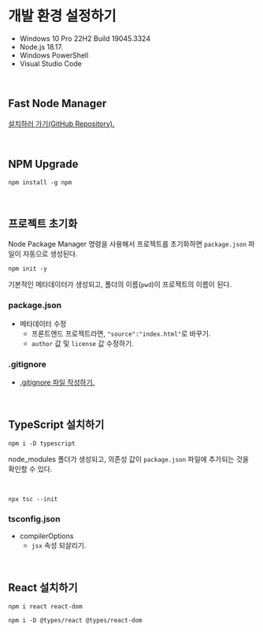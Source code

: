 # 개발 환경 설정하기

- Windows 10 Pro 22H2 Build 19045.3324
- Node.js 18.17.
- Windows PowerShell
- Visual Studio Code

&nbsp;

## Fast Node Manager

[설치하러 가기(GitHub Repository).](https://github.com/Schniz/fnm)

&nbsp;

## NPM Upgrade

    npm install -g npm

&nbsp;

## 프로젝트 초기화

Node Package Manager 명령을 사용해서 프로젝트를 초기화하면 `package.json` 파일이 자동으로 생성된다.

    npm init -y

기본적인 메타데이터가 생성되고, 폴더의 이름(`pwd`)이 프로젝트의 이름이 된다.

### package.json

- 메타데이터 수정
  - 프론트엔드 프로젝트라면, `"source":"index.html"`로 바꾸기.
  - `author` 값 및 `license` 값 수정하기.

### .gitignore

- [.gitignore 파일 작성하기.](https://github.com/github/gitignore/blob/main/Node.gitignore)

&nbsp;

## TypeScript 설치하기

    npm i -D typescript

node_modules 폴더가 생성되고, 의존성 값이 `package.json` 파일에 추가되는 것을 확인할 수 있다.

&nbsp;

    npx tsc --init

### tsconfig.json

- compilerOptions
  - `jsx` 속성 되살리기.

&nbsp;

## React 설치하기

    npm i react react-dom
    
    npm i -D @types/react @types/react-dom
